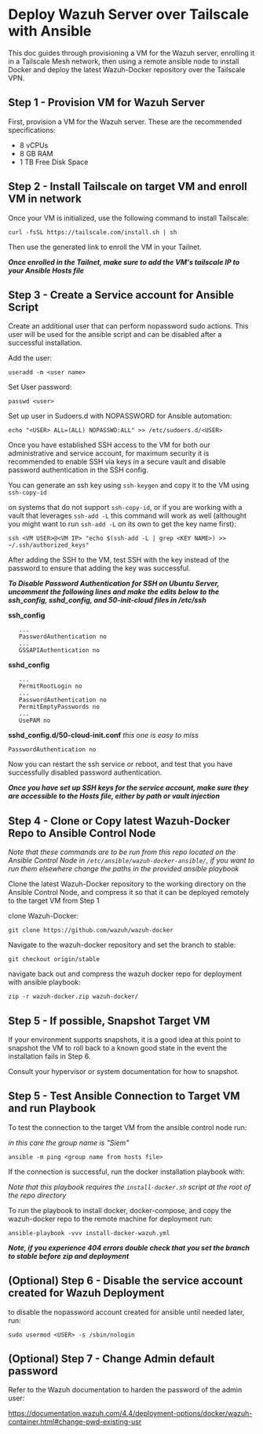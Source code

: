 
# Deploy Wazuh Server over Tailscale with Ansible

This doc guides through provisioning a VM for the Wazuh server, enrolling it in a Tailscale Mesh network, then using a remote ansible node to install Docker and deploy the latest Wazuh-Docker repository over the Tailscale VPN.

## Step 1 - Provision VM for Wazuh Server

First, provision a VM for the Wazuh server. These are the recommended specifications:

- 8 vCPUs
- 8 GB RAM
- 1 TB Free Disk Space

## Step 2 - Install Tailscale on target VM and enroll VM in network

Once your VM is initialized, use the following command to install Tailscale:

`curl -fsSL https://tailscale.com/install.sh | sh`

Then use the generated link to enroll the VM in your Tailnet.

***Once enrolled in the Tailnet, make sure to add the VM's tailscale IP to your Ansible Hosts file***

## Step 3 - Create a Service account for Ansible Script

Create an additional user that can perform nopassword sudo actions. This user will be used for the ansible script and can be disabled after a successful installation.

Add the user:

```
useradd -m <user name>
```

Set User password:

```
passwd <user>
```

Set up user in Sudoers.d with NOPASSWORD for Ansible automation:

```
echo "<USER> ALL=(ALL) NOPASSWD:ALL" >> /etc/sudoers.d/<USER>
```

Once you have established SSH access to the VM for both our administrative and service account, for maximum security it is recommended to enable SSH via keys in a secure vault and disable password authentication in the SSH config.

You can generate an ssh key using `ssh-keygen` and copy it to the VM using `ssh-copy-id`

on systems that do not support `ssh-copy-id`, or if you are working with a vault that leverages `ssh-add -L` this command will work as well (althought you might want to run `ssh-add -L` on its own to get the key name first):

```
ssh <VM USER>@<VM IP> "echo $(ssh-add -L | grep <KEY NAME>) >> ~/.ssh/authorized_keys"
```

After adding the SSH to the VM, test SSH with the key instead of the password to ensure that adding the key was successful.

***To Disable Password Authentication for SSH on Ubuntu Server, uncomment the following lines and make the edits below to the ssh_config, sshd_config, and 50-init-cloud files in /etc/ssh***

**ssh_config**

```
   ...
   PasswordAuthentication no
   ...
   GSSAPIAuthentication no
```

**sshd_config**

```
   ...
   PermitRootLogin no
   ...
   PasswordAuthentication no
   PermitEmptyPasswords no
   ...
   UsePAM no
```

**sshd_config.d/50-cloud-init.conf**  *this one is easy to miss*

```
PasswordAuthentication no
```

Now you can restart the ssh service or reboot, and test that you have successfully disabled password authentication. 

***Once you have set up SSH keys for the service account, make sure they are accessible to the Hosts file, either by path or vault injection***
## Step 4 - Clone or Copy latest Wazuh-Docker Repo to Ansible Control Node

*Note that these commands are to be run from this repo located on the Ansible Control Node in `/etc/ansible/wazuh-docker-ansible/`, if you want to run them elsewhere change the paths in the provided ansible playbook*

Clone the latest Wazuh-Docker repository to the working directory on the Ansible Control Node, and compress it so that it can be deployed remotely to the target VM from Step 1

clone Wazuh-Docker:

```
git clone https://github.com/wazuh/wazuh-docker
```

Navigate to the wazuh-docker repository and set the branch to stable:

```
git checkout origin/stable
```

navigate back out and compress the wazuh docker repo for deployment with ansible playbook:

```
zip -r wazuh-docker.zip wazuh-docker/
```

## Step 5 - If possible, Snapshot Target VM 

If your environment supports snapshots, it is a good idea at this point to snapshot the VM to roll back to a known good state in the event the installation fails in Step 6.

Consult your hypervisor or system documentation for how to snapshot.
## Step 5 - Test Ansible Connection to Target VM and run Playbook

To test the connection to the target VM from the ansible control node run:

*in this care the group name is "Siem"*

```
ansible -m ping <group name from hosts file>
```

If the connection is successful, run the docker installation playbook with:

*Note that this playbook requires the `install-docker.sh` script at the root of the repo directory*

To run the playbook to install docker, docker-compose, and copy the wazuh-docker repo to the remote machine for deployment run:

```
ansible-playbook -vvv install-docker-wazuh.yml
```

***Note, if you experience 404 errors double check that you set the branch to stable before zip and deployment***

## (Optional) Step 6 - Disable the service account created for Wazuh Deployment

to disable the nopassword account created for ansible until needed later, run:

```
sudo usermod <USER> -s /sbin/nologin
```

## (Optional) Step 7 - Change Admin default password

Refer to the Wazuh documentation to harden the password of the admin user:

https://documentation.wazuh.com/4.4/deployment-options/docker/wazuh-container.html#change-pwd-existing-usr


